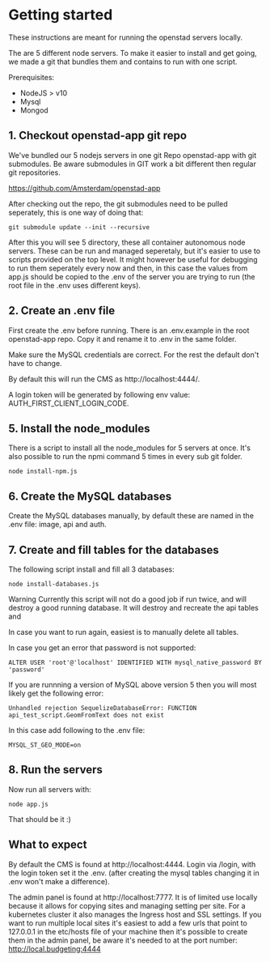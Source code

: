 # Getting started

These instructions are meant for running the openstad servers locally.

The are  5 different node servers. To make it easier to install and get going, we made a git that bundles them and contains to run with one script.  

Prerequisites:

- NodeJS > v10
- Mysql
- Mongod

## 1. Checkout openstad-app git repo

We've bundled our 5 nodejs servers in one git Repo openstad-app with git submodules. Be aware submodules in GIT work a bit different then regular git repositories.

https://github.com/Amsterdam/openstad-app

After checking out the repo, the git submodules need to be pulled seperately, this is one way of doing that:

```
git submodule update --init --recursive
```

After this you will see 5 directory, these all container autonomous node servers. These can be run and managed seperetaly, but it's easier to use to scripts provided on the top level. It might however be useful for debugging to run them seperately every now and then, in this case the values from app.js should be copied to the .env of the server you are trying to run (the root file in the .env uses different keys).

## 2. Create an .env file

First create the .env before running. There is an .env.example in the root openstad-app repo. Copy it and rename it to .env in the same folder.

Make sure the MySQL credentials are correct. For the rest the default don't have to change.

By default this will run the CMS as http://localhost:4444/.

A login token will be generated by following env value: AUTH_FIRST_CLIENT_LOGIN_CODE.



## 5. Install the node_modules

There is a script to install all the node_modules for 5 servers at once. It's also possible to run the npmi  command 5 times in every sub git folder.

```
node install-npm.js
```



## 6. Create the MySQL databases

Create the MySQL databases manually, by default these are named in the .env file: image, api and auth.



## 7. Create and fill tables for the databases

The following script install and fill all 3 databases:

```
node install-databases.js
```

Warning Currently this script will not do a good job if run twice, and will destroy a good running database. It will destroy and recreate the api tables and

In case you want to run again, easiest is to manually delete all tables.

In case you get an error that password is not supported:

```
ALTER USER 'root'@'localhost' IDENTIFIED WITH mysql_native_password BY 'password'
```

If you are runnning a version of MySQL above version 5 then you will most likely get the following error:

```
Unhandled rejection SequelizeDatabaseError: FUNCTION api_test_script.GeomFromText does not exist
```

In this case add following to the .env file:

```
MYSQL_ST_GEO_MODE=on
```



## 8. Run the servers

Now run all servers with:

```
node app.js
```

That should be it :)



## What to expect

By default the CMS is found at http://localhost:4444. Login via /login, with the login token set it the .env. (after creating the mysql tables changing it in .env won't make a difference).

The admin panel is found at  http://localhost:7777. It is of limited use locally because it allows for copying sites and managing setting per site. For a kubernetes cluster it also manages the Ingress host and SSL settings. If you want to run multiple local sites it's easiest to add a few urls that point to 127.0.0.1 in the etc/hosts file of your machine then it's possible to create them in the admin panel, be aware it's needed to at the port number: http://local.budgeting:4444
